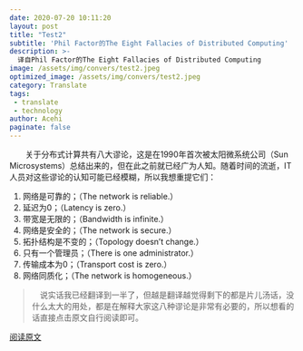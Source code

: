 ```yaml
---
date: 2020-07-20 10:11:20
layout: post
title: "Test2"
subtitle: 'Phil Factor的The Eight Fallacies of Distributed Computing'
description: >-
  译自Phil Factor的The Eight Fallacies of Distributed Computing
image: /assets/img/convers/test2.jpeg
optimized_image: /assets/img/convers/test2.jpeg
category: Translate
tags:
 - translate
 - technology
author: Acehi
paginate: false
---
```

&emsp;&emsp;关于分布式计算共有八大谬论，这是在1990年首次被太阳微系统公司（Sun Microsystems）总结出来的，但在此之前就已经广为人知。随着时间的流逝，IT人员对这些谬论的认知可能已经模糊，所以我想重提它们：
1. 网络是可靠的；（The network is reliable.）
2. 延迟为0；（Latency is zero.）
3. 带宽是无限的；（Bandwidth is infinite.）
4. 网络是安全的；（The network is secure.）
5. 拓扑结构是不变的；（Topology doesn’t change.）
6. 只有一个管理员；（There is one administrator.）
7. 传输成本为0；（Transport cost is zero.）
8. 网络同质化；（The network is homogeneous.）

>&emsp;说实话我已经翻译到一半了，但越是翻译越觉得剩下的都是片儿汤话，没什么太大的用处，都是在解释大家这八种谬论是非常有必要的，所以想看的话直接点击原文自行阅读即可。

[阅读原文](https://www.red-gate.com/simple-talk/blogs/the-eight-fallacies-of-distributed-computing/)
